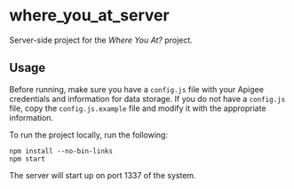# where_you_at_server
Server-side project for the _Where You At?_ project.

## Usage

Before running, make sure you have a `config.js` file with your Apigee credentials and information for data storage. If you do not have a `config.js` file, copy the `config.js.example` file and modify it with the appropriate information.

To run the project locally, run the following:

```
npm install --no-bin-links
npm start
```

The server will start up on port 1337 of the system.

